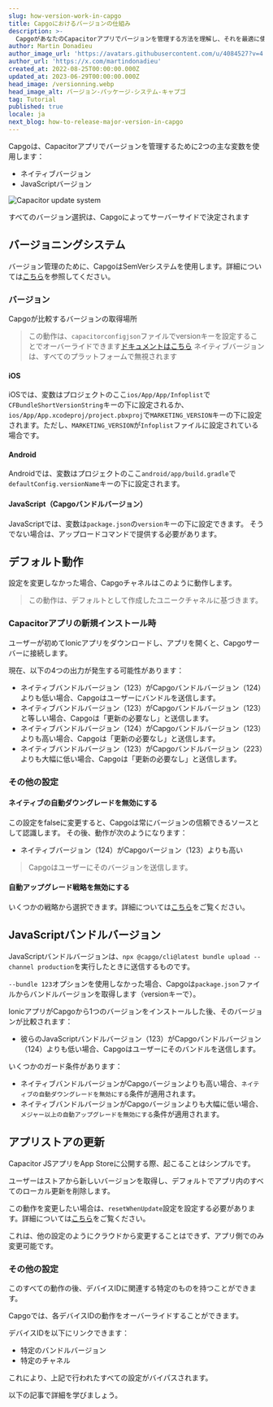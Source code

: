 ```yaml
---
slug: how-version-work-in-capgo
title: Capgoにおけるバージョンの仕組み
description: >-
  CapgoがあなたのCapacitorアプリでバージョンを管理する方法を理解し、それを最適に使用します。メジャー、マイナー、パッチの重要性について学びましょう。
author: Martin Donadieu
author_image_url: 'https://avatars.githubusercontent.com/u/4084527?v=4'
author_url: 'https://x.com/martindonadieu'
created_at: 2022-08-25T00:00:00.000Z
updated_at: 2023-06-29T00:00:00.000Z
head_image: /versionning.webp
head_image_alt: バージョン-パッケージ-システム-キャプゴ
tag: Tutorial
published: true
locale: ja
next_blog: how-to-release-major-version-in-capgo
---
```


Capgoは、Capacitorアプリでバージョンを管理するために2つの主な変数を使用します：
  - ネイティブバージョン
  - JavaScriptバージョン


<div class="mx-auto" style="width:100%;">
  <img src="/graph_capgo.webp" alt="Capacitor update system">
</div>

すべてのバージョン選択は、Capgoによってサーバーサイドで決定されます

## バージョニングシステム

バージョン管理のために、CapgoはSemVerシステムを使用します。詳細については[こちら](https://semverorg/)を参照してください。
### バージョン

Capgoが比較するバージョンの取得場所

  > この動作は、`capacitorconfigjson`ファイルでversionキーを設定することでオーバーライドできます[ドキュメントはこちら](/docs/plugin/settings/#version)
  > ネイティブバージョンは、すべてのプラットフォームで無視されます

#### iOS

 iOSでは、変数はプロジェクトのここ`ios/App/App/Infoplist`で`CFBundleShortVersionString`キーの下に設定されるか、`ios/App/App.xcodeproj/project.pbxproj`で`MARKETING_VERSION`キーの下に設定されます。ただし、`MARKETING_VERSION`が`Infoplist`ファイルに設定されている場合です。

#### Android

  Androidでは、変数はプロジェクトのここ`android/app/build.gradle`で`defaultConfig.versionName`キーの下に設定されます。

#### JavaScript（Capgoバンドルバージョン）

  JavaScriptでは、変数は`package.json`の`version`キーの下に設定できます。
  そうでない場合は、アップロードコマンドで提供する必要があります。

## デフォルト動作

設定を変更しなかった場合、Capgoチャネルはこのように動作します。

> この動作は、デフォルトとして作成したユニークチャネルに基づきます。

### Capacitorアプリの新規インストール時
ユーザーが初めてIonicアプリをダウンロードし、アプリを開くと、Capgoサーバーに接続します。

現在、以下の4つの出力が発生する可能性があります：
  - ネイティブバンドルバージョン（123）がCapgoバンドルバージョン（124）よりも低い場合、Capgoはユーザーにバンドルを送信します。
  - ネイティブバンドルバージョン（123）がCapgoバンドルバージョン（123）と等しい場合、Capgoは「更新の必要なし」と送信します。
  - ネイティブバンドルバージョン（124）がCapgoバンドルバージョン（123）よりも高い場合、Capgoは「更新の必要なし」と送信します。
  - ネイティブバンドルバージョン（123）がCapgoバンドルバージョン（223）よりも大幅に低い場合、Capgoは「更新の必要なし」と送信します。

### その他の設定

#### ネイティブの自動ダウングレードを無効にする

この設定をfalseに変更すると、Capgoは常にバージョンの信頼できるソースとして認識します。
その後、動作が次のようになります：
- ネイティブバージョン（124）がCapgoバージョン（123）よりも高い

> Capgoはユーザーにそのバージョンを送信します。

#### 自動アップグレード戦略を無効にする

いくつかの戦略から選択できます。詳細については[こちら](/docs/tooling/cli/#disable-updates-strategy)をご覧ください。

## JavaScriptバンドルバージョン

JavaScriptバンドルバージョンは、`npx @capgo/cli@latest bundle upload --channel production`を実行したときに送信するものです。

`--bundle 123`オプションを使用しなかった場合、Capgoは`package.json`ファイルからバンドルバージョンを取得します（versionキーで）。

IonicアプリがCapgoから1つのバージョンをインストールした後、そのバージョンが比較されます：
  - 彼らのJavaScriptバンドルバージョン（123）がCapgoバンドルバージョン（124）よりも低い場合、Capgoはユーザーにそのバンドルを送信します。

いくつかのガード条件があります：
  - ネイティブバンドルバージョンがCapgoバージョンよりも高い場合、`ネイティブの自動ダウングレードを無効にする`条件が適用されます。
  - ネイティブバンドルバージョンがCapgoバージョンよりも大幅に低い場合、`メジャー以上の自動アップグレードを無効にする`条件が適用されます。

## アプリストアの更新

Capacitor JSアプリをApp Storeに公開する際、起こることはシンプルです。

ユーザーはストアから新しいバージョンを取得し、デフォルトでアプリ内のすべてのローカル更新を削除します。

この動作を変更したい場合は、`resetWhenUpdate`設定を設定する必要があります。詳細については[こちら](/docs/plugin/api#settings)をご覧ください。

これは、他の設定のようにクラウドから変更することはできず、アプリ側でのみ変更可能です。

### その他の設定

このすべての動作の後、デバイスIDに関連する特定のものを持つことができます。

Capgoでは、各デバイスIDの動作をオーバーライドすることができます。

デバイスIDを以下にリンクできます：
  - 特定のバンドルバージョン
  - 特定のチャネル

これにより、上記で行われたすべての設定がバイパスされます。

以下の記事で詳細を学びましょう。